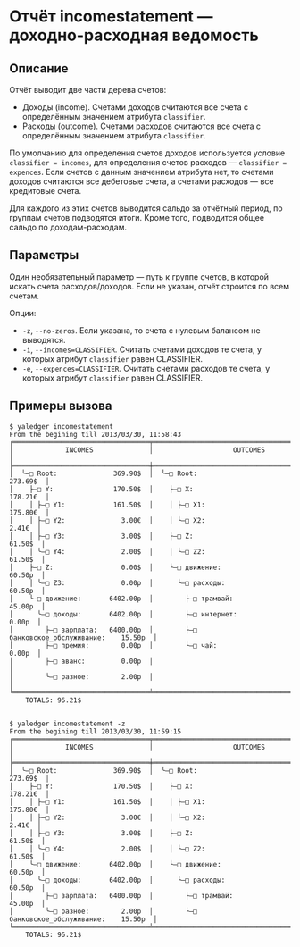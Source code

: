 # Отчёт incomestatement — доходно-расходная ведомость

## Описание

Отчёт выводит две части дерева счетов:

-   Доходы (income). Счетами доходов считаются все счета с определённым значением атрибута `classifier`.
-   Расходы (outcome). Счетами расходов считаются все счета с определённым значением атрибута `classifier`.

По умолчанию для определения счетов доходов используется условие `classifier = incomes`, для определения 
счетов расходов — `classifier = expences`. Если счетов с данным значением
атрибута нет, то счетами доходов считаются все дебетовые счета, а счетами
расходов — все кредитовые счета.

Для каждого из этих счетов выводится сальдо за отчётный период, по
группам счетов подводятся итоги. Кроме того, подводится общее сальдо по
доходам-расходам.

## Параметры

Один необязательный параметр — путь к группе счетов, в которой искать
счета расходов/доходов. Если не указан, отчёт строится по всем счетам.

Опции:

- `-z`, `--no-zeros`. Если указана, то счета с нулевым балансом не выводятся.
- `-i`, `--incomes=CLASSIFIER`. Считать счетами доходов те счета, у которых атрибут `classifier` равен CLASSIFIER.
- `-e`, `--expences=CLASSIFIER`. Считать счетами расходов те счета, у которых атрибут `classifier` равен CLASSIFIER.

## Примеры вызова

    $ yaledger incomestatement
    From the begining till 2013/03/30, 11:58:43
    ╒══════════════════════════════════╤════════════════════════════════════════════════╕
    │             INCOMES              │                    OUTCOMES                    │
    ╞══════════════════════════════════╪════════════════════════════════════════════════╡
    │  ╰—□ Root:              369.90$  │  ╰—□ Root:                            273.69$  │
    │    ├—□ Y:               170.50$  │    ├—□ X:                             178.21€  │
    │    │ ├—□ Y1:            161.50$  │    │ ├—□ X1:                          175.80€  │
    │    │ ├—□ Y2:              3.00€  │    │ ╰—□ X2:                            2.41€  │
    │    │ ├—□ Y3:              3.00$  │    ├—□ Z:                              61.50$  │
    │    │ ╰—□ Y4:              2.00$  │    │ ╰—□ Z2:                           61.50$  │
    │    ├—□ Z:                 0.00$  │    ╰—□ движение:                       60.50р  │
    │    │ ╰—□ Z3:              0.00р  │      ╰—□ расходы:                      60.50р  │
    │    ╰—□ движение:       6402.00р  │        ├—□ трамвай:                    45.00р  │
    │      ╰—□ доходы:       6402.00р  │        ├—□ интернет:                    0.00р  │
    │        ├—□ зарплата:   6400.00р  │        ├—□ банковское_обслуживание:    15.50р  │
    │        ├—□ премия:        0.00р  │        ╰—□ чай:                         0.00р  │
    │        ├—□ аванс:         0.00р  │                                                │
    │        ╰—□ разное:        2.00р  │                                                │
    ╘══════════════════════════════════╧════════════════════════════════════════════════╛
        TOTALS: 96.21$


    $ yaledger incomestatement -z
    From the begining till 2013/03/30, 11:59:15
    ╒══════════════════════════════════╤════════════════════════════════════════════════╕
    │             INCOMES              │                    OUTCOMES                    │
    ╞══════════════════════════════════╪════════════════════════════════════════════════╡
    │  ╰—□ Root:              369.90$  │  ╰—□ Root:                            273.69$  │
    │    ├—□ Y:               170.50$  │    ├—□ X:                             178.21€  │
    │    │ ├—□ Y1:            161.50$  │    │ ├—□ X1:                          175.80€  │
    │    │ ├—□ Y2:              3.00€  │    │ ╰—□ X2:                            2.41€  │
    │    │ ├—□ Y3:              3.00$  │    ├—□ Z:                              61.50$  │
    │    │ ╰—□ Y4:              2.00$  │    │ ╰—□ Z2:                           61.50$  │
    │    ╰—□ движение:       6402.00р  │    ╰—□ движение:                       60.50р  │
    │      ╰—□ доходы:       6402.00р  │      ╰—□ расходы:                      60.50р  │
    │        ├—□ зарплата:   6400.00р  │        ├—□ трамвай:                    45.00р  │
    │        ╰—□ разное:        2.00р  │        ╰—□ банковское_обслуживание:    15.50р  │
    ╘══════════════════════════════════╧════════════════════════════════════════════════╛
        TOTALS: 96.21$

